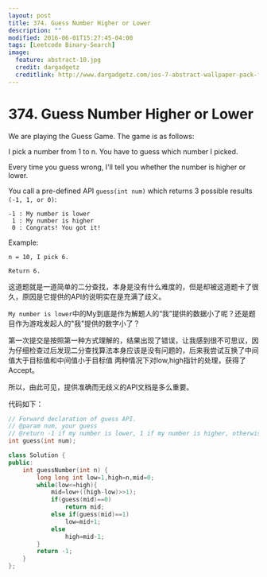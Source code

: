 ```yaml
---
layout: post
title: 374. Guess Number Higher or Lower
description: ""
modified: 2016-06-01T15:27:45-04:00
tags: [Leetcode Binary-Search]
image:
  feature: abstract-10.jpg
  credit: dargadgetz
  creditlink: http://www.dargadgetz.com/ios-7-abstract-wallpaper-pack-for-iphone-5-and-ipod-touch-retina/
---
```


# 374. Guess Number Higher or Lower

We are playing the Guess Game. The game is as follows:

I pick a number from 1 to n. You have to guess which number I picked.

Every time you guess wrong, I'll tell you whether the number is higher or lower.

You call a pre-defined API ```guess(int num)``` which returns 3 possible results ```(-1, 1, or 0)```:


```
-1 : My number is lower
 1 : My number is higher
 0 : Congrats! You got it!
```

Example:


```
n = 10, I pick 6.

Return 6.
```

这道题就是一道简单的二分查找，本身是没有什么难度的，但是却被这道题卡了很久，原因是它提供的API的说明实在是充满了歧义。

```My number is lower```中的My到底是作为解题人的“我”提供的数据小了呢？还是题目作为游戏发起人的"我"提供的数字小了？

第一次提交是按照第一种方式理解的，结果出现了错误，让我感到很不可思议，因为仔细检查过后发现二分查找算法本身应该是没有问题的，后来我尝试互换了中间值大于目标值和中间值小于目标值
两种情况下对low,high指针的处理，获得了Accept。

所以，由此可见，提供准确而无歧义的API文档是多么重要。

代码如下：


```c++
// Forward declaration of guess API.
// @param num, your guess
// @return -1 if my number is lower, 1 if my number is higher, otherwise return 0
int guess(int num);

class Solution {
public:
    int guessNumber(int n) {
        long long int low=1,high=n,mid=0;
        while(low<=high){
            mid=low+((high-low)>>1);
            if(guess(mid)==0)
                return mid;
            else if(guess(mid)==1)
                low=mid+1;
            else
                high=mid-1;
        }
        return -1;
    }
};
```
